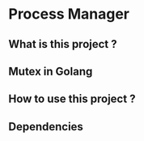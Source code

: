 # Process Manager

## What is this project ?

## Mutex in Golang

## How to use this project ?

## Dependencies